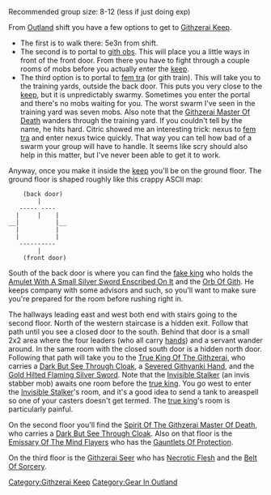 Recommended group size: 8-12 (less if just doing exp)

From [Outland](:Category:Outland.md "wikilink") shift you have a few
options to get to [Githzerai
Keep](:Category:Githzerai_Keep.md "wikilink").

-   The first is to walk there: 5e3n from shift.
-   The second is to portal to [gith obs](Gith_Observer.md "wikilink").
    This will place you a little ways in front of the front door. From
    there you have to fight through a couple rooms of mobs before you
    actually enter the [keep](:Category:Githzerai_Keep.md "wikilink").
-   The third option is to portal to [fem
    tra](Female_Trainee.md "wikilink") (or gith train). This will take
    you to the training yards, outside the back door. This puts you very
    close to the [keep](:Category:Githzerai_Keep.md "wikilink"), but it
    is unpredictably swarmy. Sometimes you enter the portal and there's
    no mobs waiting for you. The worst swarm I've seen in the training
    yard was seven mobs. Also note that the [Githzerai Master Of
    Death](Githzerai_Master_Of_Death "wikilink") wanders through the
    training yard. If you couldn't tell by the name, he hits hard.
    Citric showed me an interesting trick: nexus to [fem
    tra](Female_Trainee.md "wikilink") and enter nexus twice quickly.
    That way you can tell how bad of a swarm your group will have to
    handle. It seems like scry should also help in this matter, but I've
    never been able to get it to work.

Anyway, once you make it inside the
[keep](:Category:Githzerai_Keep.md "wikilink") you'll be on the ground
floor. The ground floor is shaped roughly like this crappy ASCII map:

`    (back door)`  
`        |`  
`   ----- ----`  
`  |     |    |`  
`__|          |__`  
`  |          |`  
`  |          |`  
`   ----------`  
`        |`  
`    (front door)`

South of the back door is where you can find the [fake
king](King_Of_The_Githzerai.md "wikilink") who holds the [Amulet With A
Small Silver Sword Enscribed On
It](Amulet_With_A_Small_Silver_Sword_Enscribed_On_It "wikilink") and the
[Orb Of Gith](Orb_Of_Gith "wikilink"). He keeps company with some
advisors and such, so you'll want to make sure you're prepared for the
room before rushing right in.

The hallways leading east and west both end with stairs going to the
second floor. North of the western staircase is a hidden exit. Follow
that path until you see a closed door to the south. Behind that door is
a small 2x2 area where the four leaders (who all carry
[hands](Severed_Githyanki_Hand.md "wikilink")) and a servant wander
around. In the same room with the closed south door is a hidden north
door. Following that path will take you to the [True King Of The
Githzerai](True_King_Of_The_Githzerai "wikilink"), who carries a [Dark
But See Through Cloak](Dark_But_See_Through_Cloak "wikilink"), a
[Severed Githyanki Hand](Severed_Githyanki_Hand "wikilink"), and the
[Gold Hilted Flaming Silver
Sword](Gold_Hilted_Flaming_Silver_Sword "wikilink"). Note that the
[Invisible Stalker](Invisible_Stalker "wikilink") (an invis stabber mob)
awaits one room before the [true
king](True_King_Of_The_Githzerai.md "wikilink"). You go west to enter
the [Invisible Stalker](Invisible_Stalker "wikilink")'s room, and it's a
good idea to send a tank to areaspell so one of your casters doesn't get
termed. The [true king](True_King_Of_The_Githzerai.md "wikilink")'s room
is particularly painful.

On the second floor you'll find the [Spirit Of The Githzerai Master Of
Death](Spirit_Of_The_Githzerai_Master_Of_Death "wikilink"), who carries
a [Dark But See Through Cloak](Dark_But_See_Through_Cloak "wikilink").
Also on that floor is the [Emissary Of The Mind
Flayers](Emissary_Of_The_Mind_Flayers "wikilink") who has the [Gauntlets
Of Protection](Gauntlets_Of_Protection "wikilink").

On the third floor is the [Githzerai Seer](Githzerai_Seer "wikilink")
who has [Necrotic Flesh](Necrotic_Flesh "wikilink") and the [Belt Of
Sorcery](Belt_Of_Sorcery "wikilink").

[Category:Githzerai Keep](Category:Githzerai_Keep "wikilink")
[Category:Gear In Outland](Category:Gear_In_Outland "wikilink")
